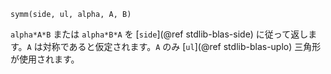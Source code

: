 ```
symm(side, ul, alpha, A, B)
```

`alpha*A*B` または `alpha*B*A` を [`side`](@ref stdlib-blas-side) に従って返します。`A` は対称であると仮定されます。`A` のみ [`ul`](@ref stdlib-blas-uplo) 三角形が使用されます。
